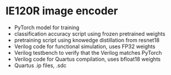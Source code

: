 # IE120R image encoder
- PyTorch model for training
- classification accuracy script using frozen pretrained weights
- pretraining script using knowedge distillation from resnet18
- Verilog code for functional simulation, uses FP32 weights
- Verilog testbench to verify that the Verilog matches PyTorch
- Verilog code for Quartus compilation, uses bfloat18 weights
- Quartus .ip files, .sdc

